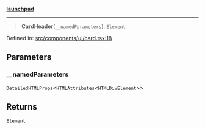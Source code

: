 [**launchpad**](index.md)

***

> **CardHeader**(`__namedParameters`): `Element`

Defined in: [src/components/ui/card.tsx:18](https://github.com/victorbratov/launchpad/blob/ba912ff5e4884ef55d41a8ab239f2bb8e81f8ecb/src/components/ui/card.tsx#L18)

## Parameters

### \_\_namedParameters

`DetailedHTMLProps`\<`HTMLAttributes`\<`HTMLDivElement`\>\>

## Returns

`Element`

